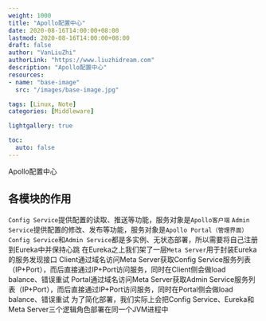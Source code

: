 ```yaml
---
weight: 1000
title: "Apollo配置中心"
date: 2020-08-16T14:00:00+08:00
lastmod: 2020-08-16T14:00:00+08:00
draft: false
author: "VanLiuZhi"
authorLink: "https://www.liuzhidream.com"
description: "Apollo配置中心"
resources:
- name: "base-image"
  src: "/images/base-image.jpg"

tags: [Linux, Note]
categories: [Middleware]

lightgallery: true

toc:
  auto: false
---
```


Apollo配置中心

## 各模块的作用

`Config Service`提供配置的读取、推送等功能，服务对象是`Apollo客户端`
`Admin Service`提供配置的修改、发布等功能，服务对象是`Apollo Portal（管理界面）`
`Config Service`和`Admin Service`都是多实例、无状态部署，所以需要将自己注册到Eureka中并保持心跳
在Eureka之上我们架了一层`Meta Server`用于封装Eureka的服务发现接口
Client通过域名访问Meta Server获取Config Service服务列表（IP+Port），而后直接通过IP+Port访问服务，同时在Client侧会做load balance、错误重试
Portal通过域名访问Meta Server获取Admin Service服务列表（IP+Port），而后直接通过IP+Port访问服务，同时在Portal侧会做load balance、错误重试
为了简化部署，我们实际上会把Config Service、Eureka和Meta Server三个逻辑角色部署在同一个JVM进程中